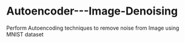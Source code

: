 # Autoencoder---Image-Denoising
Perform Autoencoding techniques to remove noise from Image using MNIST dataset
